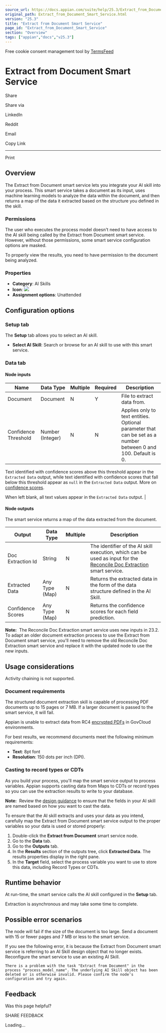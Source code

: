 ```yaml
---
source_url: https://docs.appian.com/suite/help/25.3/Extract_from_Document_Smart_Service.html
original_path: Extract_from_Document_Smart_Service.html
version: "25.3"
title: "Extract from Document Smart Service"
page_id: "Extract_from_Document_Smart_Service"
section: "Overview"
tags: ["appian","docs","v25.3"]
---
```



Free cookie consent management tool by [TermsFeed](https://www.termsfeed.com/)

# Extract from Document Smart Service

Share

Share via

LinkedIn

Reddit

Email

Copy Link

* * *

Print

## Overview

The Extract from Document smart service lets you integrate your AI skill into your process. This smart service takes a document as its input, uses machine learning models to analyze the data within the document, and then returns a map of the data it extracted based on the structure you defined in the skill.

### Permissions

The user who executes the process model doesn't need to have access to the AI skill being called by the Extract from Document smart service. However, without those permissions, some smart service configuration options are masked.

To properly view the results, you need to have permission to the document being analyzed.

### Properties

-   **Category**: AI Skills
-   **Icon**: ![](images/Smart_Service_Icons/Extract_From_Document.png)
-   **Assignment options**: Unattended

## Configuration options

### Setup tab

The **Setup** tab allows you to select an AI skill.

-   **Select AI Skill**: Search or browse for an AI skill to use with this smart service.

### Data tab

#### Node inputs

| Name | Data Type | Multiple | Required | Description |
| --- | --- | --- | --- | --- |
| Document | Document | N | Y | File to extract data from. |
| Confidence Threshold | Number (Integer) | N | N | Applies only to text entities. Optional parameter that can be set as a number between 0 and 100. Default is 0.

Text identified with confidence scores above this threshold appear in the `Extracted Data` output, while text identified with confidence scores that fall below this threshold appear as `null` in the `Extracted Data` output. More on [confidence scores](evaluate-ai.html#confidence).

When left blank, all text values appear in the `Extracted Data` output. |

#### Node outputs

The smart service returns a map of the data extracted from the document.

| Output | Data Type | Multiple | Description |
| --- | --- | --- | --- |
| Doc Extraction Id | String | N | The identifier of the AI skill execution, which can be used as input for the [Reconcile Doc Extraction](Reconcile_Doc_Extraction_Smart_Service.html) smart service. |
| Extracted Data | Any Type (Map) | N | Returns the extracted data in the form of the data structure defined in the AI Skill. |
| Confidence Scores | Any Type (Map) | N | Returns the confidence scores for each field prediction. |

**Note:**  The Reconcile Doc Extraction smart service uses new inputs in 23.2. To adapt an older document extraction process to use the Extract from Document smart service, you'll need to remove the old Reconcile Doc Extraction smart service and replace it with the updated node to use the new inputs.

## Usage considerations

Activity chaining is not supported.

### Document requirements

The structured document extraction skill is capable of processing PDF documents up to 15 pages or 7 MB. If a larger document is passed to the smart service, it will fail.

Appian is unable to extract data from RC4 [encrypted PDFs](how-doc-ex-works.html#document-encryption) in GovCloud environments.

For best results, we recommend documents meet the following minimum requirements:

-   **Text**: 8pt font
-   **Resolution**: 150 dots per inch (DPI).

### Casting to record types or CDTs

As you build your process, you'll map the smart service output to process variables. Appian supports casting data from Maps to CDTs or record types so you can use the extraction results to write to your database.

**Note:**  Review the [design guidance](create-skill-doc-extraction.html#mapping-data-as-you-define-the-document-structure) to ensure that the fields in your AI skill are named based on how you want to cast the data.

To ensure that the AI skill extracts and uses your data as you intend, carefully map the Extract from Document smart service output to the proper variables so your data is used or stored properly:

1.  Double-click the **Extract from Document** smart service node.
2.  Go to the **Data** tab.
3.  Go to the **Outputs** tab.
4.  In the **Results** section of the outputs tree, click **Extracted Data**. The results properties display in the right pane.
5.  In the **Target** field, select the process variable you want to use to store this data, including Record Types or CDTs.

## Runtime behavior

At run-time, the smart service calls the AI skill configured in the **Setup** tab.

Extraction is asynchronous and may take some time to complete.

## Possible error scenarios

The node will fail if the size of the document is too large. Send a document with 15 or fewer pages and 7 MB or less to the smart service.

If you see the following error, it is because the Extract from Document smart service is referring to an AI Skill design object that no longer exists. Reconfigure the smart service to use an existing AI Skill.

`There is a problem with the task "Extract from Document" in the process "process_model_name". The underlying AI Skill object has been deleted or is otherwise invalid. Please confirm the node's configuration and try again.`

## Feedback

Was this page helpful?

SHARE FEEDBACK

Loading...